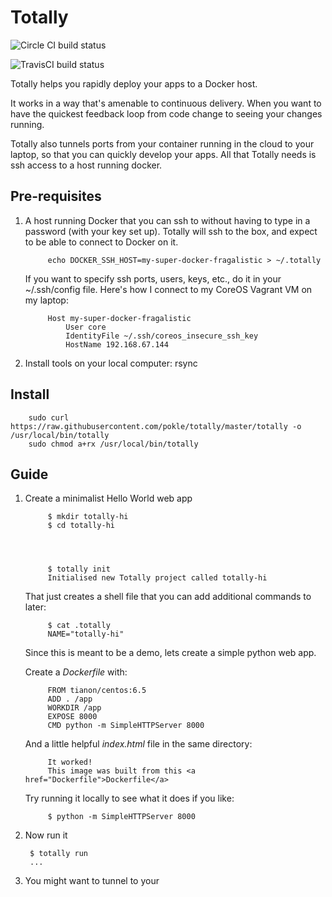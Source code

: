 Totally
=======

![Circle CI build status](https://circleci.com/gh/pokle/totally/tree/master.png?circle-token=aaebe5e4a9e39b0e2000d5515128ce8dffba31a3)

![TravisCI build status](https://travis-ci.org/pokle/totally.svg)

Totally helps you rapidly deploy your apps to a Docker host. 

It works in a way that's amenable to continuous delivery. When you want to have the quickest feedback loop from code change to seeing your changes running. 

Totally also tunnels ports from your container running in the cloud to your laptop, so that you can quickly develop your apps. All that Totally needs is ssh access to a host running docker.

Pre-requisites
--------------
1. A host running Docker that you can ssh to without having to type in a password (with your key set up). Totally will ssh to the box, and expect to be able to connect to Docker on it.

			echo DOCKER_SSH_HOST=my-super-docker-fragalistic > ~/.totally

	If you want to specify ssh ports, users, keys, etc., do it in your ~/.ssh/config file. Here's how I connect to my CoreOS Vagrant VM on my laptop:

			Host my-super-docker-fragalistic
				User core
				IdentityFile ~/.ssh/coreos_insecure_ssh_key
				HostName 192.168.67.144

2. Install tools on your local computer: rsync

Install
-------

		sudo curl https://raw.githubusercontent.com/pokle/totally/master/totally -o /usr/local/bin/totally
		sudo chmod a+rx /usr/local/bin/totally

Guide
--------

1. Create a minimalist Hello World web app

			$ mkdir totally-hi
			$ cd totally-hi




			$ totally init
			Initialised new Totally project called totally-hi
	
	That just creates a shell file that you can add additional commands to later:

			$ cat .totally 
			NAME="totally-hi"

	Since this is meant to be a demo, lets create a simple python web app.

	Create a _Dockerfile_ with:

			FROM tianon/centos:6.5
			ADD . /app
			WORKDIR /app
			EXPOSE 8000
			CMD python -m SimpleHTTPServer 8000

	And a little helpful _index.html_ file in the same directory:

			It worked!
			This image was built from this <a href="Dockerfile">Dockerfile</a>

	Try running it locally to see what it does if you like:

			$ python -m SimpleHTTPServer 8000

2. Now run it

		$ totally run
		...

3. You might want to tunnel to your 

